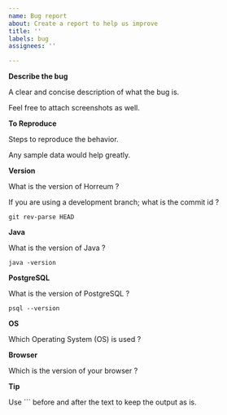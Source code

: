 ```yaml
---
name: Bug report
about: Create a report to help us improve
title: ''
labels: bug
assignees: ''

---
```


**Describe the bug**

A clear and concise description of what the bug is.

Feel free to attach screenshots as well.

**To Reproduce**

Steps to reproduce the behavior.

Any sample data would help greatly.

**Version**

What is the version of Horreum ?

If you are using a development branch; what is the commit id ?

```
git rev-parse HEAD
```

**Java**

What is the version of Java ?

```
java -version
```

**PostgreSQL**

What is the version of PostgreSQL ?

```
psql --version
```

**OS**

Which Operating System (OS) is used ?

**Browser**

Which is the version of your browser ?

**Tip**

Use \`\`\` before and after the text to keep the output as is.
